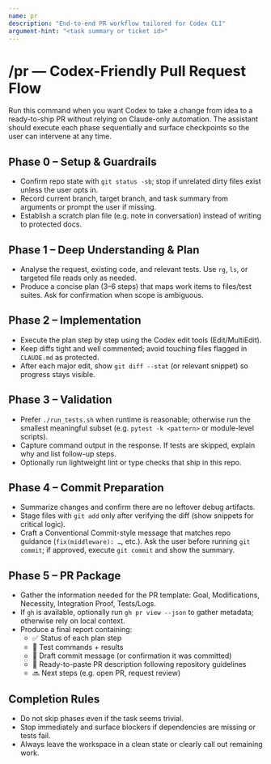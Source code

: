 ```yaml
---
name: pr
description: "End-to-end PR workflow tailored for Codex CLI"
argument-hint: "<task summary or ticket id>"
---
```


# /pr — Codex-Friendly Pull Request Flow

Run this command when you want Codex to take a change from idea to a ready-to-ship PR without relying on Claude-only automation. The assistant should execute each phase sequentially and surface checkpoints so the user can intervene at any time.

## Phase 0 – Setup & Guardrails
- Confirm repo state with `git status -sb`; stop if unrelated dirty files exist unless the user opts in.
- Record current branch, target branch, and task summary from arguments or prompt the user if missing.
- Establish a scratch plan file (e.g. note in conversation) instead of writing to protected docs.

## Phase 1 – Deep Understanding & Plan
- Analyse the request, existing code, and relevant tests. Use `rg`, `ls`, or targeted file reads only as needed.
- Produce a concise plan (3–6 steps) that maps work items to files/test suites. Ask for confirmation when scope is ambiguous.

## Phase 2 – Implementation
- Execute the plan step by step using the Codex edit tools (Edit/MultiEdit).
- Keep diffs tight and well commented; avoid touching files flagged in `CLAUDE.md` as protected.
- After each major edit, show `git diff --stat` (or relevant snippet) so progress stays visible.

## Phase 3 – Validation
- Prefer `./run_tests.sh` when runtime is reasonable; otherwise run the smallest meaningful subset (e.g. `pytest -k <pattern>` or module-level scripts).
- Capture command output in the response. If tests are skipped, explain why and list follow-up steps.
- Optionally run lightweight lint or type checks that ship in this repo.

## Phase 4 – Commit Preparation
- Summarize changes and confirm there are no leftover debug artifacts.
- Stage files with `git add` only after verifying the diff (show snippets for critical logic).
- Craft a Conventional Commit-style message that matches repo guidance (`fix(middleware): …`, etc.). Ask the user before running `git commit`; if approved, execute `git commit` and show the summary.

## Phase 5 – PR Package
- Gather the information needed for the PR template: Goal, Modifications, Necessity, Integration Proof, Tests/Logs.
- If `gh` is available, optionally run `gh pr view --json` to gather metadata; otherwise rely on local context.
- Produce a final report containing:
  - ✅ Status of each plan step
  - 🧪 Test commands + results
  - 📝 Draft commit message (or confirmation it was committed)
  - 📄 Ready-to-paste PR description following repository guidelines
  - 🔜 Next steps (e.g. open PR, request review)

## Completion Rules
- Do not skip phases even if the task seems trivial.
- Stop immediately and surface blockers if dependencies are missing or tests fail.
- Always leave the workspace in a clean state or clearly call out remaining work.
